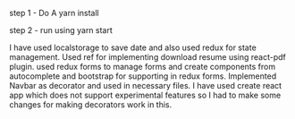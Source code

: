 step 1 - Do A yarn install

step 2 - run using yarn start

I have used localstorage to save date and also used redux for state management. Used ref for implementing download resume using react-pdf plugin. used redux forms to manage forms and create components from autocomplete and bootstrap for supporting in redux forms. Implemented Navbar as decorator and used in necessary files. I have used create react app which does not support experimental features so I had to make some changes for making decorators work in this.
